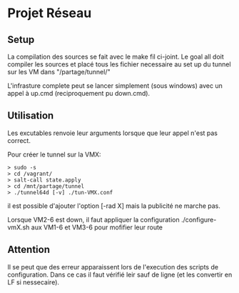 # Projet Réseau

## Setup

La compilation des sources se fait avec le make fil ci-joint.
Le goal all doit compiler les sources et placé tous les fichier necessaire au set up du tunnel sur les VM dans "/partage/tunnel/"

L'infrasture complete peut se lancer simplement (sous windows) avec un appel à up.cmd (reciproquement pu down.cmd).

## Utilisation

Les excutables renvoie leur arguments lorsque que leur appel n'est pas correct.

Pour créer le tunnel sur la VMX:
```
> sudo -s
> cd /vagrant/
> salt-call state.apply
> cd /mnt/partage/tunnel
> ./tunnel64d [-v] ./tun-VMX.conf
```
il est possible d'ajouter l'option [-rad X] mais la publicité ne marche pas. 

Lorsque VM2-6 est down, il faut appliquer la configuration ./configure-vmX.sh aux VM1-6 et VM3-6 pour mofifier leur route

## Attention

Il se peut que des erreur apparaissent lors de l'execution des scripts de configuration. Dans ce cas il faut vérifié leir sauf de ligne (et les convertir en LF si nessecaire).